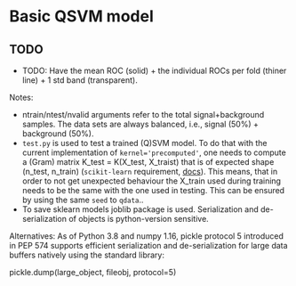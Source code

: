 # Basic QSVM model

## TODO 
* TODO: Have the mean ROC (solid) + the individual ROCs per fold (thiner line) + 1 std band (transparent).

Notes:
- ntrain/ntest/nvalid arguments refer to the total  signal+background samples. The data sets are always balanced, i.e., signal (50%) + background (50%).
- `test.py` is used to test a trained (Q)SVM model. To do that with the current implementation of `kernel='precomputed'`, one needs to compute a (Gram) matrix K_test = K(X_test, X_traist) that is of expected shape (n_test, n_train) (`scikit-learn` requirement, [docs](https://scikit-learn.org/stable/modules/generated/sklearn.svm.SVC.html#sklearn.svm.SVC.predict)). This means, that in order to not get unexpected behaviour the X_train used during training needs to be the same with the one used in testing. This can be ensured by using the same `seed` to `qdata`..
- To save sklearn models joblib package is used. Serialization and de-serialization of objects is python-version sensitive. 

Alternatives: As of Python 3.8 and numpy 1.16, pickle protocol 5 introduced in PEP 574 supports efficient serialization and de-serialization for large data buffers natively using the standard library:

pickle.dump(large_object, fileobj, protocol=5)
    
